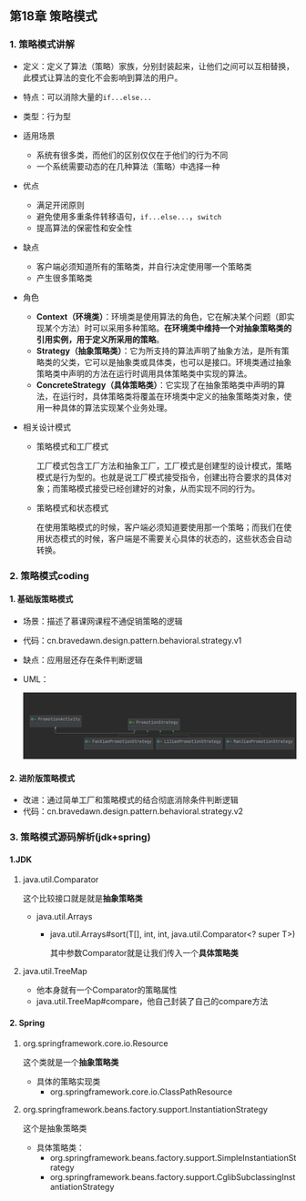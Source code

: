 ## 第18章 策略模式

### 1. 策略模式讲解

* 定义：定义了算法（策略）家族，分别封装起来，让他们之间可以互相替换，此模式让算法的变化不会影响到算法的用户。

* 特点：可以消除大量的`if...else...`

* 类型：行为型

* 适用场景

  * 系统有很多类，而他们的区别仅仅在于他们的行为不同
  * 一个系统需要动态的在几种算法（策略）中选择一种

* 优点

  * 满足开闭原则
  * 避免使用多重条件转移语句，`if...else...`，`switch`
  * 提高算法的保密性和安全性

* 缺点

  * 客户端必须知道所有的策略类，并自行决定使用哪一个策略类
  * 产生很多策略类

* 角色

  * **Context（环境类）**：环境类是使用算法的角色，它在解决某个问题（即实现某个方法）时可以采用多种策略。**在环境类中维持一个对抽象策略类的引用实例，用于定义所采用的策略**。
  * **Strategy（抽象策略类）**：它为所支持的算法声明了抽象方法，是所有策略类的父类，它可以是抽象类或具体类，也可以是接口。环境类通过抽象策略类中声明的方法在运行时调用具体策略类中实现的算法。
  * **ConcreteStrategy（具体策略类）**：它实现了在抽象策略类中声明的算法，在运行时，具体策略类将覆盖在环境类中定义的抽象策略类对象，使用一种具体的算法实现某个业务处理。

* 相关设计模式

  * 策略模式和工厂模式

    工厂模式包含工厂方法和抽象工厂，工厂模式是创建型的设计模式，策略模式是行为型的。也就是说工厂模式接受指令，创建出符合要求的具体对象；而策略模式接受已经创建好的对象，从而实现不同的行为。

  * 策略模式和状态模式

    在使用策略模式的时候，客户端必须知道要使用那一个策略；而我们在使用状态模式的时候，客户端是不需要关心具体的状态的，这些状态会自动转换。

### 2. 策略模式coding

#### 1. 基础版策略模式

* 场景：描述了慕课网课程不通促销策略的逻辑

* 代码：cn.bravedawn.design.pattern.behavioral.strategy.v1

* 缺点：应用层还存在条件判断逻辑

* UML：

  ![](../../../笔记图片/11/58.png)

#### 2. 进阶版策略模式

* 改进：通过简单工厂和策略模式的结合彻底消除条件判断逻辑
* 代码：cn.bravedawn.design.pattern.behavioral.strategy.v2

### 3. 策略模式源码解析(jdk+spring)

#### 1.JDK

1. java.util.Comparator

   这个比较接口就是就是**抽象策略类**
   
   * java.util.Arrays
   
     * java.util.Arrays#sort(T[], int, int, java.util.Comparator<? super T>)
   
       其中参数Comparator就是让我们传入一个**具体策略类**
   
2. java.util.TreeMap

   * 他本身就有一个Comparator的策略属性
   * java.util.TreeMap#compare，他自己封装了自己的compare方法

#### 2. Spring

1. org.springframework.core.io.Resource

   这个类就是一个**抽象策略类**

   * 具体的策略实现类
     * org.springframework.core.io.ClassPathResource

2. org.springframework.beans.factory.support.InstantiationStrategy

   这个是抽象策略类

   * 具体策略类：
     * org.springframework.beans.factory.support.SimpleInstantiationStrategy
     * org.springframework.beans.factory.support.CglibSubclassingInstantiationStrategy





